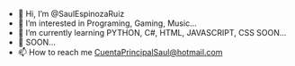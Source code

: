 - 👋 Hi, I’m @SaulEspinozaRuiz
- 👀 I’m interested in Programing, Gaming, Music...
- 🌱 I’m currently learning PYTHON, C#, HTML, JAVASCRIPT, CSS SOON...
- 💞️ SOON...
- 📫 How to reach me CuentaPrincipalSaul@hotmail.com

<!---
SaulEspinozaRuiz/SaulEspinozaRuiz is a ✨ special ✨ repository because its `README.md` (this file) appears on your GitHub profile.
You can click the Preview link to take a look at your changes.
--->
